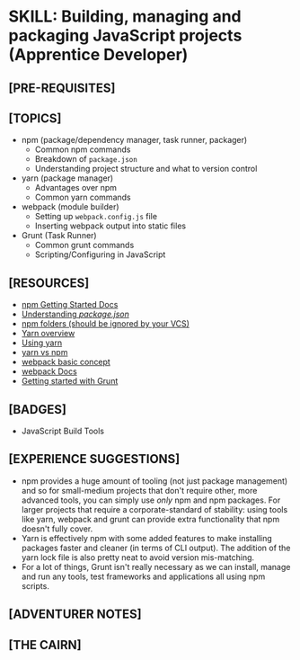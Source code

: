 # SKILL: Building, managing and packaging JavaScript projects (Apprentice Developer)

## [PRE-REQUISITES]

## [TOPICS]
  * npm (package/dependency manager, task runner, packager)
    * Common npm commands
    * Breakdown of `package.json`
    * Understanding project structure and what to version control
  * yarn (package manager)
    * Advantages over npm
    * Common yarn commands
  * webpack (module builder)
    * Setting up `webpack.config.js` file
    * Inserting webpack output into static files
  * Grunt (Task Runner)
    * Common grunt commands
    * Scripting/Configuring in JavaScript

## [RESOURCES]
  * [npm Getting Started Docs](https://docs.npmjs.com/getting-started/what-is-npm)
  * [Understanding _package.json_](https://docs.npmjs.com/getting-started/using-a-package.json)
  * [npm folders (should be ignored by your VCS)](https://docs.npmjs.com/files/folders)
  * [Yarn overview](https://yarnpkg.com/en/docs/getting-started)
  * [Using yarn](https://yarnpkg.com/en/docs/usage)
  * [yarn vs npm](https://www.sitepoint.com/yarn-vs-npm/)
  * [webpack basic concept](https://webpack.js.org/#write-your-code)
  * [webpack Docs](https://webpack.js.org/configuration/)
  * [Getting started with Grunt](https://gruntjs.com/getting-started)

## [BADGES]
  * JavaScript Build Tools

## [EXPERIENCE SUGGESTIONS]
  * npm provides a huge amount of tooling (not just package management) and so for small-medium projects that don't require other, more advanced tools, you can simply use _only_ npm and npm packages. For larger projects that require a corporate-standard of stability: using tools like yarn, webpack and grunt can provide extra functionality that npm doesn't fully cover.
  * Yarn is effectively npm with some added features to make installing packages faster and cleaner (in terms of CLI output). The addition of the yarn lock file is also pretty neat to avoid version mis-matching.
  * For a lot of things, Grunt isn't really necessary as we can install, manage and run any tools, test frameworks and applications all using npm scripts.

## [ADVENTURER NOTES]

## [THE CAIRN]